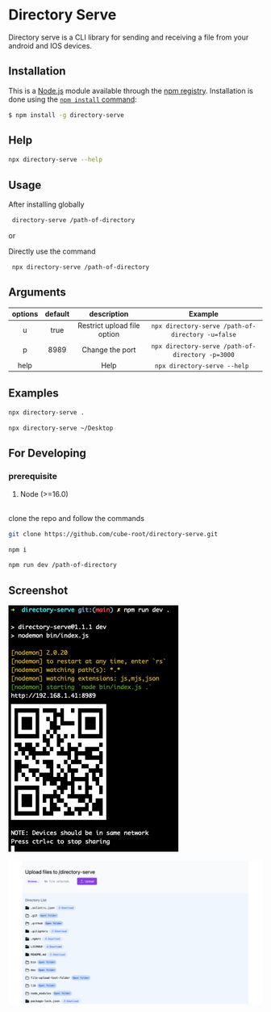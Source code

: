 # Directory Serve

Directory serve is a CLI library for sending and receiving a file from your android and IOS devices.

## Installation

This is a [Node.js](https://nodejs.org/en/) module available through the
[npm registry](https://www.npmjs.com/). Installation is done using the
[`npm install` command](https://docs.npmjs.com/getting-started/installing-npm-packages-locally):

```bash
$ npm install -g directory-serve
```
## Help

```bash
npx directory-serve --help
```
## Usage

After installing globally

```bash
 directory-serve /path-of-directory
```

or

Directly use the command

```bash
 npx directory-serve /path-of-directory
```

## Arguments

| options | default |         description         |                      Example                      |
| :-----: | :-----: | :-------------------------: | :-----------------------------------------------: |
|    u    |  true   | Restrict upload file option | `npx directory-serve /path-of-directory -u=false` |
|    p    |  8989   |       Change the port       | `npx directory-serve /path-of-directory -p=3000`  |
|  help   |         |            Help             |           `npx directory-serve --help `           |

## Examples

```bash
npx directory-serve .
```

```bash
npx directory-serve ~/Desktop
```

## For Developing

### prerequisite

1. Node (>=16.0)

<br/>
clone the repo and follow the commands

```bash
git clone https://github.com/cube-root/directory-serve.git
```

```bash
npm i
```

```bash
npm run dev /path-of-directory
```

## Screenshot

![screenshot](/doc/terminal-screenshot.png?raw=true "Directory serve")

![screenshot](/doc/directory-list.png?raw=true)
